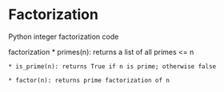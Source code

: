Factorization
=============

Python integer factorization code

factorization
    * primes(n): returns a list of all primes <= n
    
    * is_prime(n): returns True if n is prime; otherwise false
    
    * factor(n): returns prime factorization of n